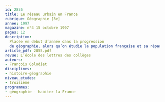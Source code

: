 ```yaml
---
id: 2855
title: Le réseau urbain en France 
rubrique: Géographie [3e]
annee: 1997
magazine: n°4 15 octobre 1997
pages: 12
description: 
  Placée en début d’année dans la progression
  de géographie, alors qu’on étudie la population française et sa répartition, la notion de réseau urbain permet d’appréhender des structures essentielles du territoire : la hiérarchie urbaine, l’existence de régions polarisées ou moins organisées, la logique des principaux axes de communication, ainsi que certaines contraintes de la politique d’aménagement du territoire. Plus prosaïquement, ce cours permet aux élèves de mémoriser la localisation des principales agglomérations. Cette approche ne vaut que si elle permet d’expliquer l’espace tel qu’il est vécu par ses habitants, c’est-à-dire à travers des déplacements ou le recours à des services urbains plus ou moins rares. Le cours utilise des cartes à différentes échelles, régionale et nationale.
article_pdf: 2855.pdf
revue: L’école des lettres des collèges
auteurs:
- François Colodiet
disciplines:
- histoire-géographie
niveau_etudes:
- troisième
programmes:
- géographie - habiter la France
---
```

